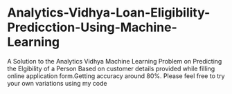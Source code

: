 # Analytics-Vidhya-Loan-Eligibility-Predicction-Using-Machine-Learning
 A Solution to the Analytics Vidhya Machine Learning Problem on Predicting the Elgibility of a Person Based on customer details provided while filling online application form.Getting accuracy around 80%. Please feel free to try your own variations using my code
